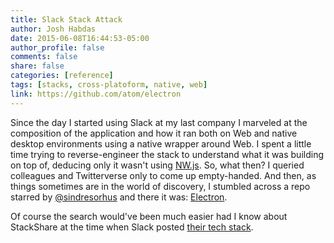 ```yaml
---
title: Slack Stack Attack
author: Josh Habdas
date: 2015-06-08T16:44:53-05:00
author_profile: false
comments: false
share: false
categories: [reference]
tags: [stacks, cross-platoform, native, web]
link: https://github.com/atom/electron
---
```


Since the day I started using Slack at my last company I marveled at the composition of the application and how it ran both on Web and native desktop environments using a native wrapper around Web. I spent a little time trying to reverse-engineer the stack to understand what it was building on top of, deducing only it wasn't using [NW.js](https://github.com/nwjs/nw.js/). So, what then? I queried colleagues and Twitterverse only to come up empty-handed. And then, as things sometimes are in the world of discovery, I stumbled across a repo starred by [@sindresorhus](https://github.com/sindresorhus) and there it was: [Electron](http://electron.atom.io/).

Of course the search would've been much easier had I know about StackShare at the time when Slack posted [their tech stack](http://stackshare.io/slack/slack/details).

